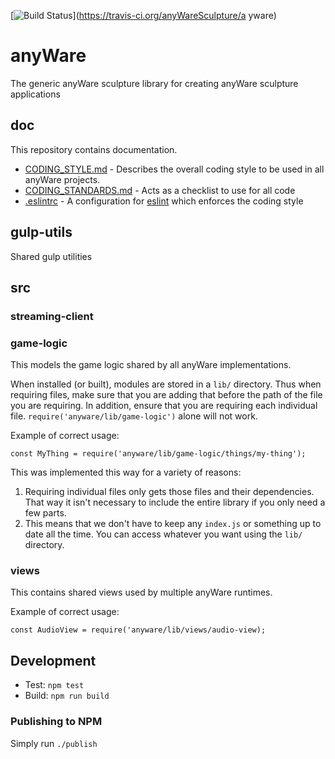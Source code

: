 [![Build Status](https://travis-ci.org/anyWareSculpture/anyware.svg?branch=master)](https://travis-ci.org/anyWareSculpture/a yware)


# anyWare
The generic anyWare sculpture library for creating anyWare sculpture applications

## doc

This repository contains documentation.

* [CODING_STYLE.md](CODING_STYLE.md) - Describes the overall coding style to be used in all anyWare projects.
* [CODING_STANDARDS.md](CODING_STANDARDS.md) - Acts as a checklist to use for all code
* [.eslintrc](.eslintrc) - A configuration for [eslint](http://eslint.org) which enforces the coding style

## gulp-utils

Shared gulp utilities

## src

### streaming-client

### game-logic

This  models the game logic shared by all anyWare implementations.

When installed (or built), modules are stored in a `lib/` directory. Thus when requiring files, make sure that you are adding that before the path of the file you are requiring. In addition, ensure that you are requiring each individual file. `require('anyware/lib/game-logic')` alone will not work.

Example of correct usage:

    const MyThing = require('anyware/lib/game-logic/things/my-thing');

This was implemented this way for a variety of reasons:

1. Requiring individual files only gets those files and their dependencies. That way it isn't necessary to include the entire library if you only need a few parts.
2. This means that we don't have to keep any `index.js` or something up to date all the time. You can access whatever you want using the `lib/` directory.

### views

This contains shared views used by multiple anyWare runtimes.

Example of correct usage:

    const AudioView = require('anyware/lib/views/audio-view);

## Development

* Test: ```npm test```
* Build: ```npm run build```

### Publishing to NPM

Simply run ```./publish```

